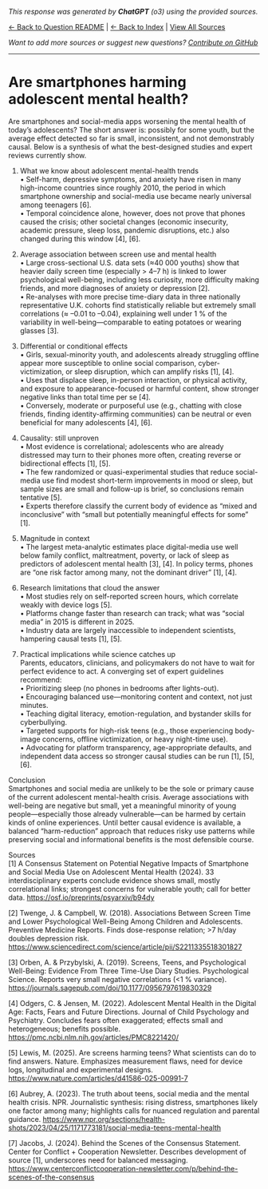 <!-- 
Generated by: chatgpt
Model: o3
Prompt type: sources
Generated at: 2025-06-13T09:27:17.411321
-->

*This response was generated by **ChatGPT** (o3) using the provided sources.*

[← Back to Question README](README.md) | [← Back to Index](../README.md) | [View All Sources](../allsources.md)

*Want to add more sources or suggest new questions? [Contribute on GitHub](https://github.com/justinwest/SuggestedSources)*

---

# Are smartphones harming adolescent mental health?

Are smartphones and social-media apps worsening the mental health of today’s adolescents?  The short answer is: possibly for some youth, but the average effect detected so far is small, inconsistent, and not demonstrably causal.  Below is a synthesis of what the best-designed studies and expert reviews currently show.

1.  What we know about adolescent mental-health trends  
• Self-harm, depressive symptoms, and anxiety have risen in many high-income countries since roughly 2010, the period in which smartphone ownership and social-media use became nearly universal among teenagers [6].  
• Temporal coincidence alone, however, does not prove that phones caused the crisis; other societal changes (economic insecurity, academic pressure, sleep loss, pandemic disruptions, etc.) also changed during this window [4], [6].

2.  Average association between screen use and mental health  
• Large cross-sectional U.S. data sets (≈40 000 youths) show that heavier daily screen time (especially > 4–7 h) is linked to lower psychological well-being, including less curiosity, more difficulty making friends, and more diagnoses of anxiety or depression [2].  
• Re-analyses with more precise time-diary data in three nationally representative U.K. cohorts find statistically reliable but extremely small correlations (≈ –0.01 to –0.04), explaining well under 1 % of the variability in well-being—comparable to eating potatoes or wearing glasses [3].  

3.  Differential or conditional effects  
• Girls, sexual-minority youth, and adolescents already struggling offline appear more susceptible to online social comparison, cyber-victimization, or sleep disruption, which can amplify risks [1], [4].  
• Uses that displace sleep, in-person interaction, or physical activity, and exposure to appearance-focused or harmful content, show stronger negative links than total time per se [4].  
• Conversely, moderate or purposeful use (e.g., chatting with close friends, finding identity-affirming communities) can be neutral or even beneficial for many adolescents [4], [6].

4.  Causality: still unproven  
• Most evidence is correlational; adolescents who are already distressed may turn to their phones more often, creating reverse or bidirectional effects [1], [5].  
• The few randomized or quasi-experimental studies that reduce social-media use find modest short-term improvements in mood or sleep, but sample sizes are small and follow-up is brief, so conclusions remain tentative [5].  
• Experts therefore classify the current body of evidence as “mixed and inconclusive” with “small but potentially meaningful effects for some” [1].

5.  Magnitude in context  
• The largest meta-analytic estimates place digital-media use well below family conflict, maltreatment, poverty, or lack of sleep as predictors of adolescent mental health [3], [4].  In policy terms, phones are “one risk factor among many, not the dominant driver” [1], [4].

6.  Research limitations that cloud the answer  
• Most studies rely on self-reported screen hours, which correlate weakly with device logs [5].  
• Platforms change faster than research can track; what was “social media” in 2015 is different in 2025.  
• Industry data are largely inaccessible to independent scientists, hampering causal tests [1], [5].

7.  Practical implications while science catches up  
Parents, educators, clinicians, and policymakers do not have to wait for perfect evidence to act.  A converging set of expert guidelines recommend:  
• Prioritizing sleep (no phones in bedrooms after lights-out).  
• Encouraging balanced use—monitoring content and context, not just minutes.  
• Teaching digital literacy, emotion-regulation, and bystander skills for cyberbullying.  
• Targeted supports for high-risk teens (e.g., those experiencing body-image concerns, offline victimization, or heavy night-time use).  
• Advocating for platform transparency, age-appropriate defaults, and independent data access so stronger causal studies can be run [1], [5], [6].

Conclusion  
Smartphones and social media are unlikely to be the sole or primary cause of the current adolescent mental-health crisis.  Average associations with well-being are negative but small, yet a meaningful minority of young people—especially those already vulnerable—can be harmed by certain kinds of online experiences.  Until better causal evidence is available, a balanced “harm-reduction” approach that reduces risky use patterns while preserving social and informational benefits is the most defensible course.

Sources  
[1] A Consensus Statement on Potential Negative Impacts of Smartphone and Social Media Use on Adolescent Mental Health (2024). 33 interdisciplinary experts conclude evidence shows small, mostly correlational links; strongest concerns for vulnerable youth; call for better data. https://osf.io/preprints/psyarxiv/b94dy  

[2] Twenge, J. & Campbell, W. (2018). Associations Between Screen Time and Lower Psychological Well-Being Among Children and Adolescents. Preventive Medicine Reports. Finds dose-response relation; >7 h/day doubles depression risk. https://www.sciencedirect.com/science/article/pii/S2211335518301827  

[3] Orben, A. & Przybylski, A. (2019). Screens, Teens, and Psychological Well-Being: Evidence From Three Time-Use Diary Studies. Psychological Science. Reports very small negative correlations (<1 % variance). https://journals.sagepub.com/doi/10.1177/0956797619830329  

[4] Odgers, C. & Jensen, M. (2022). Adolescent Mental Health in the Digital Age: Facts, Fears and Future Directions. Journal of Child Psychology and Psychiatry. Concludes fears often exaggerated; effects small and heterogeneous; benefits possible. https://pmc.ncbi.nlm.nih.gov/articles/PMC8221420/  

[5] Lewis, M. (2025). Are screens harming teens? What scientists can do to find answers. Nature. Emphasizes measurement flaws, need for device logs, longitudinal and experimental designs. https://www.nature.com/articles/d41586-025-00991-7  

[6] Aubrey, A. (2023). The truth about teens, social media and the mental health crisis. NPR. Journalistic synthesis: rising distress, smartphones likely one factor among many; highlights calls for nuanced regulation and parental guidance. https://www.npr.org/sections/health-shots/2023/04/25/1171773181/social-media-teens-mental-health  

[7] Jacobs, J. (2024). Behind the Scenes of the Consensus Statement. Center for Conflict + Cooperation Newsletter. Describes development of source [1], underscores need for balanced messaging. https://www.centerconflictcooperation-newsletter.com/p/behind-the-scenes-of-the-consensus